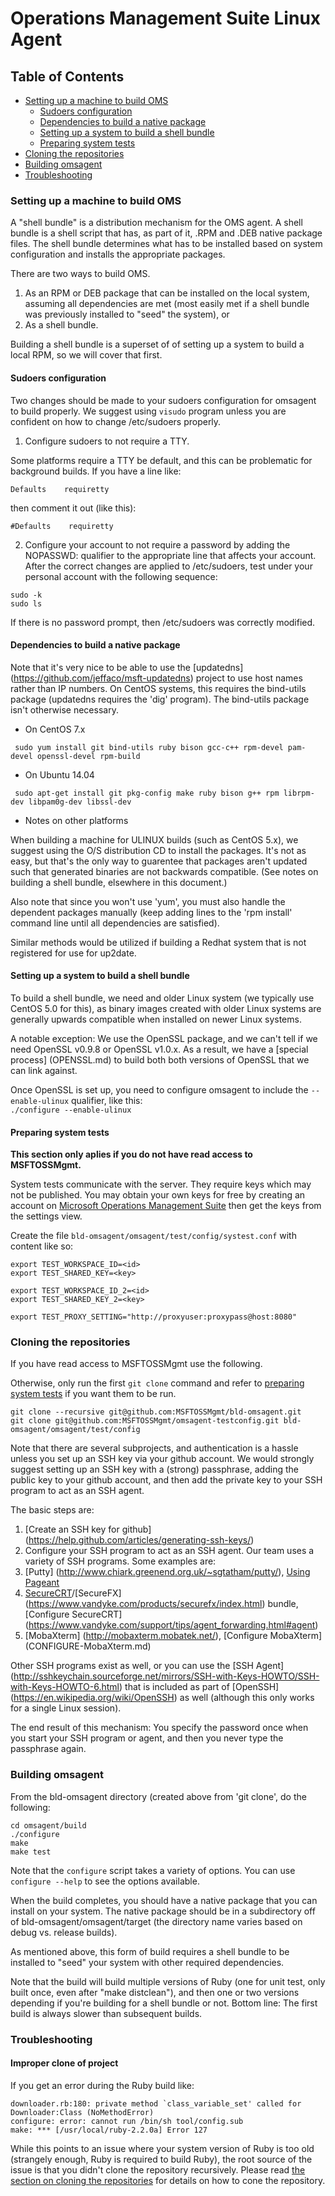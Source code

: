 # Operations Management Suite Linux Agent

## Table of Contents
- [Setting up a machine to build OMS](#setting-up-a-machine-to-build-oms)
  - [Sudoers configuration](#sudoers-configuration)
  - [Dependencies to build a native package](#dependencies-to-build-a-native-package)
  - [Setting up a system to build a shell bundle](#setting-up-a-system-to-build-a-shell-bundle)
  - [Preparing system tests](#preparing-system-tests)
- [Cloning the repositories](#cloning-the-repositories)
- [Building omsagent](#building-omsagent)
- [Troubleshooting](#troubleshooting)

### Setting up a machine to build OMS

A "shell bundle" is a distribution mechanism for the OMS agent. A shell
bundle is a shell script that has, as part of it, .RPM and .DEB native
package files. The shell bundle determines what has to be installed based
on system configuration and installs the appropriate packages.

There are two ways to build OMS.

1. As an RPM or DEB package that can be installed on the local system,
assuming all dependencies are met (most easily met if a shell bundle
was previously installed to "seed" the system), or
2. As a shell bundle.

Building a shell bundle is a superset of of setting up a system to
build a local RPM, so we will cover that first.

#### Sudoers configuration

Two changes should be made to your sudoers configuration for omsagent to
build properly. We suggest using ```visudo``` program unless you are
confident on how to change /etc/sudoers properly.

1. Configure sudoers to not require a TTY.

 Some platforms require a TTY be default, and this can be problematic for
 background builds. If you have a line like:

 ```Defaults    requiretty```

 then comment it out (like this):

 ```#Defaults    requiretty```

2. Configure your account to not require a password by adding the NOPASSWD:
qualifier to the appropriate line that affects your account. After the correct
changes are applied to /etc/sudoers, test under your personal account with the
following sequence:

 ```shell
 sudo -k
 sudo ls
 ```

 If there is no password prompt, then /etc/sudoers was correctly modified.


#### Dependencies to build a native package

Note that it's very nice to be able to use the [updatedns]
(https://github.com/jeffaco/msft-updatedns) project to
use host names rather than IP numbers. On CentOS systems, this requires
the bind-utils package (updatedns requires the 'dig' program). The
bind-utils package isn't otherwise necessary.

- On CentOS 7.x
```
 sudo yum install git bind-utils ruby bison gcc-c++ rpm-devel pam-devel openssl-devel rpm-build
```
- On Ubuntu 14.04
```
 sudo apt-get install git pkg-config make ruby bison g++ rpm librpm-dev libpam0g-dev libssl-dev
```

- Notes on other platforms

 When building a machine for ULINUX builds (such as CentOS 5.x), we suggest
 using the O/S distribution CD to install the packages. It's not as easy,
 but that's the only way to guarentee that packages aren't updated such that
 generated binaries are not backwards compatible. (See notes on building a
 shell bundle, elsewhere in this document.)

 Also note that since you won't use 'yum', you must also handle the dependent
 packages manually (keep adding lines to the 'rpm install' command line until
 all dependencies are satisfied).

 Similar methods would be utilized if building a Redhat system that is not
 registered for use for up2date.

#### Setting up a system to build a shell bundle

To build a shell bundle, we need and older Linux system (we typically use
CentOS 5.0 for this), as binary images created with older Linux systems
are generally upwards compatible when installed on newer Linux systems.

A notable exception: We use the OpenSSL package, and we can't tell if
we need OpenSSL v0.9.8 or OpenSSL v1.0.x. As a result, we have a [special
process] (OPENSSL.md)  to build both both versions of OpenSSL that we can
link against.

Once OpenSSL is set up, you need to configure omsagent to include the
```--enable-ulinux``` qualifier, like this:<br>```./configure --enable-ulinux``` 

#### Preparing system tests
**This section only aplies if you do not have read access to MSFTOSSMgmt.**

System tests communicate with the server. They require keys which may not be published.
You may obtain your own keys for free by creating an account on
[Microsoft Operations Management Suite](http://www.microsoft.com/en-us/server-cloud/operations-management-suite/why-oms.aspx)
then get the keys from the settings view.

Create the file `bld-omsagent/omsagent/test/config/systest.conf`
with content like so:
``` shell
export TEST_WORKSPACE_ID=<id>
export TEST_SHARED_KEY=<key>

export TEST_WORKSPACE_ID_2=<id>
export TEST_SHARED_KEY_2=<key>

export TEST_PROXY_SETTING="http://proxyuser:proxypass@host:8080"
```

### Cloning the repositories

If you have read access to MSFTOSSMgmt use the following.

Otherwise, only run the first `git clone` command and refer to 
[preparing system tests](#preparing-system-tests) if you want them to be run.

```shell
git clone --recursive git@github.com:MSFTOSSMgmt/bld-omsagent.git
git clone git@github.com:MSFTOSSMgmt/omsagent-testconfig.git bld-omsagent/omsagent/test/config
```

Note that there are several subprojects, and authentication is a hassle
unless you set up an SSH key via your github account. We would strongly
suggest setting up an SSH key with a (strong) passphrase, adding the
public key to your github account, and then add the private key to your
SSH program to act as an SSH agent.

The basic steps are:

1. [Create an SSH key for github] (https://help.github.com/articles/generating-ssh-keys/)
2. Configure your SSH program to act as an SSH agent. Our team uses a
variety of SSH programs. Some examples are:
  1. [Putty] (http://www.chiark.greenend.org.uk/~sgtatham/putty/), [Using Pageant](http://the.earth.li/~sgtatham/putty/0.58/htmldoc/Chapter9.html)
  2. [SecureCRT](https://www.vandyke.com/products/securecrt/index.html)/[SecureFX]
     (https://www.vandyke.com/products/securefx/index.html) bundle, [Configure SecureCRT]
     (https://www.vandyke.com/support/tips/agent_forwarding.html#agent)
  3. [MobaXterm] (http://mobaxterm.mobatek.net/), [Configure MobaXterm] (CONFIGURE-MobaXterm.md)

Other SSH programs exist as well, or you can use the
[SSH Agent] (http://sshkeychain.sourceforge.net/mirrors/SSH-with-Keys-HOWTO/SSH-with-Keys-HOWTO-6.html)
that is included as part of [OpenSSH] (https://en.wikipedia.org/wiki/OpenSSH)
as well (although this only works for a single Linux session).

The end result of this mechanism: You specify the password once when you
start your SSH program or agent, and then you never type the passphrase again.

### Building omsagent

From the bld-omsagent directory (created above from 'git clone', do the
following:

```
cd omsagent/build
./configure
make
make test
```

Note that the ```configure``` script takes a variety of options. You can
use ```configure --help``` to see the options available.

When the build completes, you should have a native package that you can install
on your system. The native package should be in a subdirectory off of
bld-omsagent/omsagent/target (the directory name varies based on debug vs.
release builds).

As mentioned above, this form of build requires a shell bundle to be installed
to "seed" your system with other required dependencies.

Note that the build will build multiple versions of Ruby (one for unit test,
only built once, even after "make distclean"), and then one or two versions
depending if you're building for a shell bundle or not. Bottom line: The
first build is always slower than subsequent builds.

### Troubleshooting

#### Improper clone of project

If you get an error during the Ruby build like:
```
downloader.rb:180: private method `class_variable_set' called for Downloader:Class (NoMethodError)
configure: error: cannot run /bin/sh tool/config.sub
make: *** [/usr/local/ruby-2.2.0a] Error 127
```
While this points to an issue where your system version of Ruby is too old
(strangely enough, Ruby is required to build Ruby), the root source of the
issue is that you didn't clone the repository recursively. Please read
[the section on cloning the repositories](#cloning-the-repositories) for
details on how to cone the repository.
